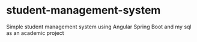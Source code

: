 # student-management-system
Simple student management system using Angular Spring Boot and my sql as an academic project
